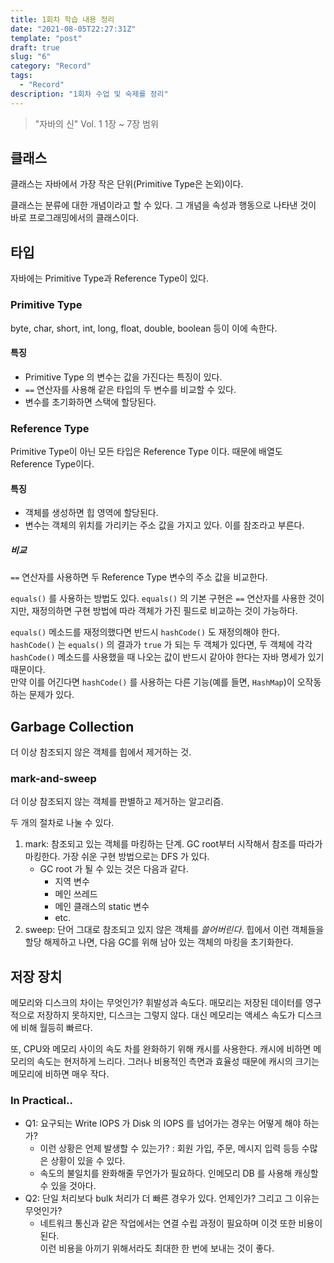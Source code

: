 ```yaml
---
title: 1회차 학습 내용 정리
date: "2021-08-05T22:27:31Z"
template: "post"
draft: true
slug: "6"
category: "Record"
tags:
  - "Record"
description: "1회차 수업 및 숙제를 정리"
---
```


> "자바의 신" Vol. 1 1장 ~ 7장 범위

## 클래스

클래스는 자바에서 가장 작은 단위(Primitive Type은 논외)이다. 

클래스는 분류에 대한 개념이라고 할 수 있다. 그 개념을 속성과 행동으로 나타낸 것이 바로 프로그래밍에서의 클래스이다.

## 타입 

자바에는 Primitive Type과 Reference Type이 있다.

### Primitive Type

byte, char, short, int, long, float, double, boolean 등이 이에 속한다. 

#### 특징

- Primitive Type 의 변수는 값을 가진다는 특징이 있다.
- `==` 연산자를 사용해 같은 타입의 두 변수를 비교할 수 있다. 
- 변수를 초기화하면 스택에 할당된다.

### Reference Type

Primitive Type이 아닌 모든 타입은 Reference Type 이다. 때문에 배열도 Reference Type이다.

#### 특징

- 객체를 생성하면 힙 영역에 할당된다.
- 변수는 객체의 위치를 가리키는 주소 값을 가지고 있다. 이를 참조라고 부른다.

##### 비교

`==` 연산자를 사용하면 두 Reference Type 변수의 주소 값을 비교한다. 

`equals()` 를 사용하는 방법도 있다. `equals()` 의 기본 구현은 `==` 연산자를 사용한 것이지만, 
재정의하면 구현 방법에 따라 객체가 가진 필드로 비교하는 것이 가능하다.

`equals()` 메소드를 재정의했다면 반드시 `hashCode()` 도 재정의해야 한다. 
`hashCode()` 는 `equals()` 의 결과가 `true` 가 되는 두 객체가 있다면, 
두 객체에 각각 `hashCode()` 메소드를 사용했을 때 나오는 값이 반드시 같아야 한다는 자바 명세가 있기 때문이다.  
만약 이를 어긴다면 `hashCode()` 를 사용하는 다른 기능(예를 들면, `HashMap`)이 오작동하는 문제가 있다.

## Garbage Collection

더 이상 참조되지 않은 객체를 힙에서 제거하는 것. 

### mark-and-sweep

더 이상 참조되지 않는 객체를 판별하고 제거하는 알고리즘. 

두 개의 절차로 나눌 수 있다.

1. mark: 참조되고 있는 객체를 마킹하는 단계. GC root부터 시작해서 참조를 따라가 마킹한다. 가장 쉬운 구현 방법으로는 DFS 가 있다.
    - GC root 가 될 수 있는 것은 다음과 같다.
        - 지역 변수
        - 메인 쓰레드
        - 메인 클래스의 static 변수
        - etc.
2. sweep: 단어 그대로 참조되고 있지 않은 객체를 *쓸어버린다*. 힙에서 이런 객체들을 할당 해제하고 나면, 다음 GC를 위해 남아 있는 객체의 마킹을 초기화한다.

## 저장 장치 

메모리와 디스크의 차이는 무엇인가? 휘발성과 속도다.
매모리는 저장된 데이터를 영구적으로 저장하지 못하지만, 디스크는 그렇지 않다. 대신 메모리는 액세스 속도가 디스크에 비해 월등히 빠르다.

또, CPU와 메모리 사이의 속도 차를 완화하기 위해 캐시를 사용한다. 캐시에 비하면 메모리의 속도는 현저하게 느리다. 
그러나 비용적인 측면과 효율성 때문에 캐시의 크기는 메모리에 비하면 매우 작다.

### In Practical..

- Q1: 요구되는 Write IOPS 가 Disk 의 IOPS 를 넘어가는 경우는 어떻게 해야 하는가? 
    - 이런 상황은 언제 발생할 수 있는가? : 회원 가입, 주문, 메시지 입력 등등 수많은 상황이 있을 수 있다.
    - 속도의 불일치를 완화해줄 무언가가 필요하다. 인메모리 DB 를 사용해 캐싱할 수 있을 것아다.
- Q2: 단일 처리보다 bulk 처리가 더 빠른 경우가 있다. 언제인가? 그리고 그 이유는 무엇인가?
    - 네트워크 통신과 같은 작업에서는 연결 수립 과정이 필요하며 이것 또한 비용이 된다.  
      이런 비용을 아끼기 위해서라도 최대한 한 번에 보내는 것이 좋다.
